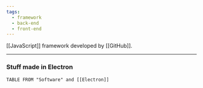 ```yaml
---
tags:
  - framework
  - back-end
  - front-end
---
```

[[JavaScript]] framework developed by [[GitHub]].

---

### Stuff made in Electron

```dataview
TABLE FROM "Software" and [[Electron]]
```